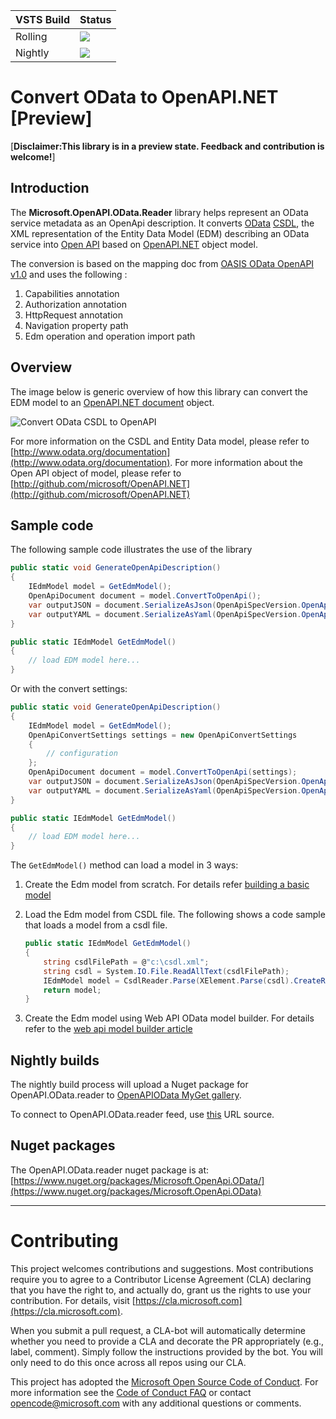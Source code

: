 
VSTS Build  | Status
--------|---------
Rolling | <img src="https://identitydivision.visualstudio.com/_apis/public/build/definitions/2cfe7ec3-b94f-4ab9-85ab-2ebff928f3fd/410/badge"/>
Nightly | <img src="https://identitydivision.visualstudio.com/_apis/public/build/definitions/2cfe7ec3-b94f-4ab9-85ab-2ebff928f3fd/427/badge"/>

# Convert OData to OpenAPI.NET [Preview]

[**Disclaimer:This library is in a preview state. Feedback and contribution is welcome!**]

## Introduction

The **Microsoft.OpenAPI.OData.Reader** library helps represent an OData service metadata as an OpenApi description. It converts [OData](http://www.odata.org) [CSDL](http://docs.oasis-open.org/odata/odata-csdl-xml/v4.01/odata-csdl-xml-v4.01.html), the XML representation of the Entity Data Model (EDM) describing an OData service into [Open API](https://github.com/OAI/OpenAPI-Specification) based on [OpenAPI.NET](http://aka.ms/openapi) object model.

The conversion is based on the mapping doc from [OASIS OData OpenAPI v1.0](https://www.oasis-open.org/committees/document.php?document_id=61852&wg_abbrev=odata) and uses the following :

1. Capabilities annotation
2. Authorization annotation
3. HttpRequest annotation
4. Navigation property path
5. Edm operation and operation import path

## Overview

The image below is generic overview of how this library can convert the EDM model to an [OpenAPI.NET document](https://github.com/Microsoft/OpenAPI.NET/blob/master/src/Microsoft.OpenApi/Models/OpenApiDocument.cs) object.

![Convert OData CSDL to OpenAPI](docs/images/odata-2-openapi.png "Map /// OData CSDL --> OpenAPI.NET")

For more information on the CSDL and Entity Data model, please refer to [http://www.odata.org/documentation](http://www.odata.org/documentation).
For more information about the Open API object of model, please refer to [http://github.com/microsoft/OpenAPI.NET](http://github.com/microsoft/OpenAPI.NET)

## Sample code

The following sample code illustrates the use of the library

```csharp
public static void GenerateOpenApiDescription()
{
    IEdmModel model = GetEdmModel();
    OpenApiDocument document = model.ConvertToOpenApi();
    var outputJSON = document.SerializeAsJson(OpenApiSpecVersion.OpenApi3_0);
    var outputYAML = document.SerializeAsYaml(OpenApiSpecVersion.OpenApi3_0);
}

public static IEdmModel GetEdmModel()
{
    // load EDM model here...
}
```

Or with the convert settings:

```csharp
public static void GenerateOpenApiDescription()
{
    IEdmModel model = GetEdmModel();
    OpenApiConvertSettings settings = new OpenApiConvertSettings
    {
        // configuration
    };
    OpenApiDocument document = model.ConvertToOpenApi(settings);
    var outputJSON = document.SerializeAsJson(OpenApiSpecVersion.OpenApi3_0);
    var outputYAML = document.SerializeAsYaml(OpenApiSpecVersion.OpenApi3_0);
}

public static IEdmModel GetEdmModel()
{
    // load EDM model here...
}
```

The `GetEdmModel()` method can load a model in 3 ways:

1. Create the Edm model from scratch. For details refer [building a basic model](http://odata.github.io/odata.net/#02-01-build-basic-model)

2. Load the Edm model from CSDL file. The following shows a code sample that loads a model from a csdl file.

    ```csharp
    public static IEdmModel GetEdmModel()
    {
        string csdlFilePath = @"c:\csdl.xml";
        string csdl = System.IO.File.ReadAllText(csdlFilePath);
        IEdmModel model = CsdlReader.Parse(XElement.Parse(csdl).CreateReader());
        return model;
    }
    ```

3. Create the Edm model using Web API OData model builder. For details refer to the [web api model builder article](http://odata.github.io/WebApi/#02-01-model-builder-abstract)

## Nightly builds

The nightly build process will upload a Nuget package for OpenAPI.OData.reader to [OpenAPIOData MyGet gallery](https://www.myget.org/gallery/openapiodata).

To connect to OpenAPI.OData.reader feed, use [this](https://www.myget.org/F/openapiodata/api/v3/index.json) URL source.

## Nuget packages

The OpenAPI.OData.reader nuget package is at: [https://www.nuget.org/packages/Microsoft.OpenApi.OData/](https://www.nuget.org/packages/Microsoft.OpenApi.OData)

---

# Contributing

This project welcomes contributions and suggestions.  Most contributions require you to agree to a
Contributor License Agreement (CLA) declaring that you have the right to, and actually do, grant us
the rights to use your contribution. For details, visit [https://cla.microsoft.com](https://cla.microsoft.com).

When you submit a pull request, a CLA-bot will automatically determine whether you need to provide
a CLA and decorate the PR appropriately (e.g., label, comment). Simply follow the instructions
provided by the bot. You will only need to do this once across all repos using our CLA.

This project has adopted the [Microsoft Open Source Code of Conduct](https://opensource.microsoft.com/codeofconduct/).
For more information see the [Code of Conduct FAQ](https://opensource.microsoft.com/codeofconduct/faq/) or
contact [opencode@microsoft.com](mailto:opencode@microsoft.com) with any additional questions or comments.
